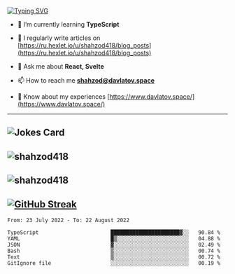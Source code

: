 [![Typing SVG](https://readme-typing-svg.herokuapp.com?font=Turret+Road&height=30&lines=HI!+I%60m+Frontend+Developer)](https://git.io/typing-svg)

- 🌱 I’m currently learning **TypeScript**

- 📝 I regularly write articles on [https://ru.hexlet.io/u/shahzod418/blog_posts](https://ru.hexlet.io/u/shahzod418/blog_posts)

- 💬 Ask me about **React, Svelte**

- 📫 How to reach me **shahzod@davlatov.space**

- 📄 Know about my experiences [https://www.davlatov.space/](https://www.davlatov.space/)

---
![Jokes Card](https://readme-jokes.vercel.app/api?theme=radical)
---
![shahzod418](https://github-readme-stats.vercel.app/api/top-langs?username=shahzod418&show_icons=true&theme=radical&locale=en&layout=compact)
---
![shahzod418](https://github-readme-stats.vercel.app/api?username=shahzod418&show_icons=true&theme=radical&locale=en&count_private=true)
---
[![GitHub Streak](http://github-readme-streak-stats.herokuapp.com?user=shahzod418&theme=radical&date_format=M%20j%5B%2C%20Y%5D)](https://git.io/streak-stats)
---
<!--START_SECTION:waka-->

```text
From: 23 July 2022 - To: 22 August 2022

TypeScript                       ██████████████████████▓░░   90.84 %
YAML                             █▒░░░░░░░░░░░░░░░░░░░░░░░   04.88 %
JSON                             ▓░░░░░░░░░░░░░░░░░░░░░░░░   02.49 %
Bash                             ▒░░░░░░░░░░░░░░░░░░░░░░░░   00.74 %
Text                             ▒░░░░░░░░░░░░░░░░░░░░░░░░   00.72 %
GitIgnore file                   ░░░░░░░░░░░░░░░░░░░░░░░░░   00.19 %
```

<!--END_SECTION:waka-->
